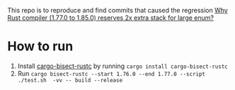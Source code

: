 This  repo is to reproduce and find commits that caused the regression [Why Rust compiler (1.77.0 to 1.85.0) reserves 2x extra stack for large enum?](https://internals.rust-lang.org/t/why-rust-compiler-1-77-0-to-1-85-0-reserves-2x-extra-stack-for-large-enum/22775/1)

# How to run
1. Install [cargo-bisect-rustc]() by running `cargo install cargo-bisect-rustc`
2. Run `cargo bisect-rustc --start 1.76.0 --end 1.77.0 --script ./test.sh  -vv -- build --release`